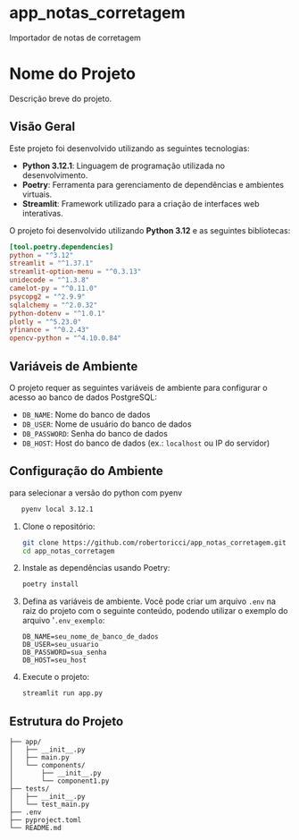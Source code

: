 # app_notas_corretagem
Importador de notas de corretagem


# Nome do Projeto

Descrição breve do projeto.

## Visão Geral

Este projeto foi desenvolvido utilizando as seguintes tecnologias:

- **Python 3.12.1**: Linguagem de programação utilizada no desenvolvimento.
- **Poetry**: Ferramenta para gerenciamento de dependências e ambientes virtuais.
- **Streamlit**: Framework utilizado para a criação de interfaces web interativas.


O projeto foi desenvolvido utilizando **Python 3.12** e as seguintes bibliotecas:

```toml
[tool.poetry.dependencies]
python = "^3.12"
streamlit = "^1.37.1"
streamlit-option-menu = "^0.3.13"
unidecode = "^1.3.8"
camelot-py = "^0.11.0"
psycopg2 = "^2.9.9"
sqlalchemy = "^2.0.32"
python-dotenv = "^1.0.1"
plotly = "^5.23.0"
yfinance = "^0.2.43"
opencv-python = "^4.10.0.84"
```

## Variáveis de Ambiente

O projeto requer as seguintes variáveis de ambiente para configurar o acesso ao banco de dados PostgreSQL:

- `DB_NAME`: Nome do banco de dados
- `DB_USER`: Nome de usuário do banco de dados
- `DB_PASSWORD`: Senha do banco de dados
- `DB_HOST`: Host do banco de dados (ex.: `localhost` ou IP do servidor)


## Configuração do Ambiente

para selecionar a versão do python com pyenv
```bash
   pyenv local 3.12.1
   ```

1. Clone o repositório:
   ```bash
   git clone https://github.com/robertoricci/app_notas_corretagem.git
   cd app_notas_corretagem
   ```

2. Instale as dependências usando Poetry:
   ```bash
   poetry install
   ```

3. Defina as variáveis de ambiente. Você pode criar um arquivo `.env` na raiz do projeto com o seguinte conteúdo, podendo utilizar o exemplo do arquivo '`.env_exemplo`:
   ```env
   DB_NAME=seu_nome_de_banco_de_dados
   DB_USER=seu_usuario
   DB_PASSWORD=sua_senha
   DB_HOST=seu_host
   ```

4. Execute o projeto:
   ```bash
   streamlit run app.py
   ```

## Estrutura do Projeto

```plaintext
├── app/
│   ├── __init__.py
│   ├── main.py
│   └── components/
│       ├── __init__.py
│       └── component1.py
├── tests/
│   ├── __init__.py
│   └── test_main.py
├── .env
├── pyproject.toml
└── README.md




